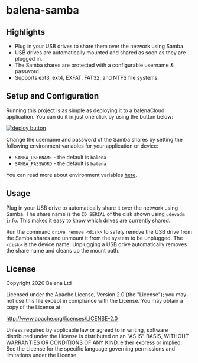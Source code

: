 # balena-samba

## Highlights
- Plug in your USB drives to share them over the network using Samba.
- USB drives are automatically mounted and shared as soon as they are plugged in.
- The Samba shares are protected with a configurable username & password.
- Supports ext3, ext4, EXFAT, FAT32, and NTFS file systems.

## Setup and Configuration
Running this project is as simple as deploying it to a balenaCloud application. You can do it in just one click by using the button below:

[![deploy button](https://balena.io/deploy.png)](https://dashboard.balena-cloud.com/deploy?repoUrl=https://github.com/balena-io-playground/balena-samba&defaultDeviceType=raspberrypi4-64)

Change the username and password of the Samba shares by setting the following environment variables for your application or device:
- `SAMBA_USERNAME` - the default is `balena`
- `SAMBA_PASSWORD` - the default is `balena`
 
You can read more about environment variables [here](https://www.balena.io/docs/learn/manage/serv-vars/#fleet-environment-and-service-variables).

## Usage
Plug in your USB drive to automatically share it over the network using Samba.  The share name is the `ID_SERIAL` of the disk shown using `udevadm info`.  This makes it easy to know which drives are currently shared.

Run the command `drive remove <disk>` to safely remove the USB drive from the Samba shares and unmount it from the system to be unplugged. The `<disk>` is the device name.  Unplugging a USB drive automatically removes the share name and cleans up the mount path.

## License
Copyright 2020 Balena Ltd

Licensed under the Apache License, Version 2.0 (the "License"); you may not use this file except in compliance with the License. You may obtain a copy of the License at:

http://www.apache.org/licenses/LICENSE-2.0

Unless required by applicable law or agreed to in writing, software distributed under the License is distributed on an "AS IS" BASIS, WITHOUT WARRANTIES OR CONDITIONS OF ANY KIND, either express or implied. See the License for the specific language governing permissions and limitations under the License.